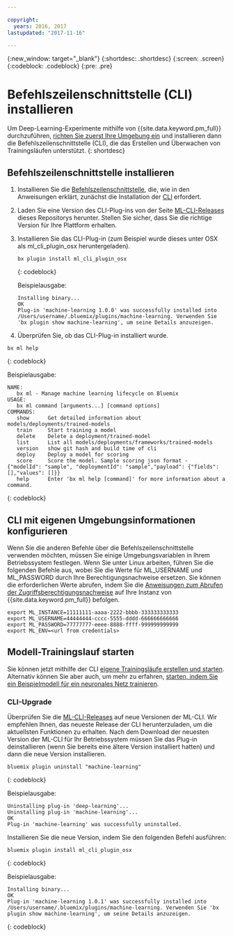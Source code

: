 ```yaml
---

copyright:
  years: 2016, 2017
lastupdated: "2017-11-16"

---
```

{:new_window: target="_blank"}
{:shortdesc: .shortdesc}
{:screen: .screen}
{:codeblock: .codeblock}
{:pre: .pre}

# Befehlszeilenschnittstelle (CLI) installieren

Um Deep-Learning-Experimente mithilfe von {{site.data.keyword.pm_full}} durchzuführen, [richten Sie zuerst Ihre Umgebung ein](ml_getting_access.html) und installieren dann die Befehlszeilenschnittstelle (CLI), die das Erstellen und Überwachen von Trainingsläufen unterstützt.
{: shortdesc}

## Befehlszeilenschnittstelle installieren

1.  Installieren Sie die [Befehlszeilenschnittstelle](http://clis.ng.bluemix.net/ui/home.html), die, wie in den Anweisungen erklärt, zunächst die Installation der [CLI](https://console.stage1.ng.bluemix.net/docs/starters/install_cli.html) erfordert.
2.  Laden Sie eine Version des CLI-Plug-ins von der Seite [ML-CLI-Releases](https://github.ibm.com/NGP-TWC/wml-cli/releases) dieses Repositorys herunter. Stellen Sie sicher, dass Sie die richtige Version für Ihre Plattform erhalten.
3. Installieren Sie das CLI-Plug-in (zum Beispiel wurde dieses unter OSX als ml_cli_plugin_osx heruntergeladen).

   ```
   bx plugin install ml_cli_plugin_osx
   ```
   {: codeblock}

   Beispielausgabe:

   ```
   Installing binary...
   OK
   Plug-in 'machine-learning 1.0.0' was successfully installed into /Users/username/.bluemix/plugins/machine-learning. Verwenden Sie 'bx plugin show machine-learning', um seine Details anzuzeigen.
   ```

4.  Überprüfen Sie, ob das CLI-Plug-in installiert wurde.

   ```
   bx ml help
   ```
   {: codeblock}

Beispielausgabe:

```
NAME:
   bx ml - Manage machine learning lifecycle on Bluemix
USAGE:
   bx ml command [arguments...] [command options]
COMMANDS:
   show      Get detailed information about models/deployments/trained-models
   train     Start training a model
   delete    Delete a deployment/trained-model
   list      List all models/deployments/frameworks/trained-models
   version   show git hash and build time of cli
   deploy    Deploy a model for scoring
   score     Score the model. Sample scoring json format -  {"modelId": "sample", "deploymentId": "sample","payload": {"fields": [],"values": []}}
   help      Enter 'bx ml help [command]' for more information about a command.
```
{: codeblock}

## CLI mit eigenen Umgebungsinformationen konfigurieren

Wenn Sie die anderen Befehle über die Befehlszeilenschnittstelle verwenden möchten, müssen Sie einige Umgebungsvariablen in Ihrem Betriebssystem festlegen. Wenn Sie unter Linux arbeiten, führen Sie die folgenden Befehle aus, wobei Sie die Werte für ML_USERNAME und ML_PASSWORD durch Ihre Berechtigungsnachweise ersetzen. Sie können die erforderlichen Werte abrufen, indem Sie die [Anweisungen zum Abrufen der Zugriffsberechtigungsnachweise](ml_getting_access.html#retrieving-your-credentials) auf Ihre Instanz von {{site.data.keyword.pm_full}} befolgen.  

```
export ML_INSTANCE=11111111-aaaa-2222-bbbb-333333333333
export ML_USERNAME=44444444-cccc-5555-dddd-666666666666
export ML_PASSWORD=77777777-eeee-8888-ffff-999999999999
export ML_ENV=<url from credentials>
```

## Modell-Trainingslauf starten

Sie können jetzt mithilfe der CLI [eigene Trainingsläufe erstellen und starten](ml_dlaas_working_with_new_models.html). Alternativ können Sie aber auch, um mehr zu erfahren, [starten, indem Sie ein Beispielmodell für ein neuronales Netz trainieren](ml_dlaas_working_with_sample_models.html).

### CLI-Upgrade

Überprüfen Sie die [ML-CLI-Releases](https://github.ibm.com/NGP-TWC/wml-cli/releases) auf neue Versionen der ML-CLI. Wir empfehlen Ihnen, das neueste Release der CLI herunterzuladen, um die aktuellsten Funktionen zu erhalten. Nach dem Download
der neuesten Version der ML-CLI für Ihr Betriebssystem müssen Sie das Plug-in deinstallieren (wenn Sie bereits eine ältere
Version installiert hatten) und dann die neue Version installieren.

```
bluemix plugin uninstall "machine-learning"
```
{: codeblock}

Beispielausgabe:

```
Uninstalling plug-in 'deep-learning'...
Uninstalling plug-in 'machine-learning'...
OK
Plug-in 'machine-learning' was successfully uninstalled.
```

Installieren Sie die neue Version, indem Sie den folgenden Befehl ausführen:

```
bluemix plugin install ml_cli_plugin_osx
```
{: codeblock}

Beispielausgabe:

```
Installing binary...
OK
Plug-in 'machine-learning 1.0.1' was successfully installed into /Users/username/.bluemix/plugins/machine-learning. Verwenden Sie 'bx plugin show machine-learning', um seine Details anzuzeigen.
```
{: codeblock}
